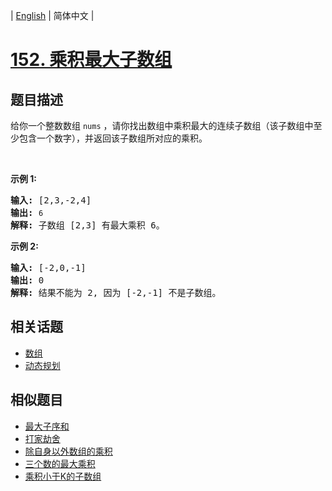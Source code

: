 
| [English](README_EN.md) | 简体中文 |

# [152. 乘积最大子数组](https://leetcode-cn.com/problems/maximum-product-subarray/)

## 题目描述

<p>给你一个整数数组 <code>nums</code>&nbsp;，请你找出数组中乘积最大的连续子数组（该子数组中至少包含一个数字），并返回该子数组所对应的乘积。</p>

<p>&nbsp;</p>

<p><strong>示例 1:</strong></p>

<pre><strong>输入:</strong> [2,3,-2,4]
<strong>输出:</strong> <code>6</code>
<strong>解释:</strong>&nbsp;子数组 [2,3] 有最大乘积 6。
</pre>

<p><strong>示例 2:</strong></p>

<pre><strong>输入:</strong> [-2,0,-1]
<strong>输出:</strong> 0
<strong>解释:</strong>&nbsp;结果不能为 2, 因为 [-2,-1] 不是子数组。</pre>


## 相关话题

- [数组](https://leetcode-cn.com/tag/array)
- [动态规划](https://leetcode-cn.com/tag/dynamic-programming)

## 相似题目

- [最大子序和](../maximum-subarray/README.md)
- [打家劫舍](../house-robber/README.md)
- [除自身以外数组的乘积](../product-of-array-except-self/README.md)
- [三个数的最大乘积](../maximum-product-of-three-numbers/README.md)
- [乘积小于K的子数组](../subarray-product-less-than-k/README.md)
